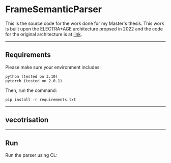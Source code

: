 # FrameSemanticParser

This is the source code for the work done for my Master's thesis. This work is built upon the ELECTRA+AGE architecture propsed in 2022 and the code for the original architecture is at [link](https://github.com/ftamburin/Electra-AGE_FE/tree/main).

---
## Requirements

Please make sure your environment includes:

```
python (tested on 3.10)
pytorch (tested on 2.0.1)
```
Then, run the command:
```
pip install -r requirements.txt
```
---

## vecotrisation

---

## Run

Run the parser using CL:

